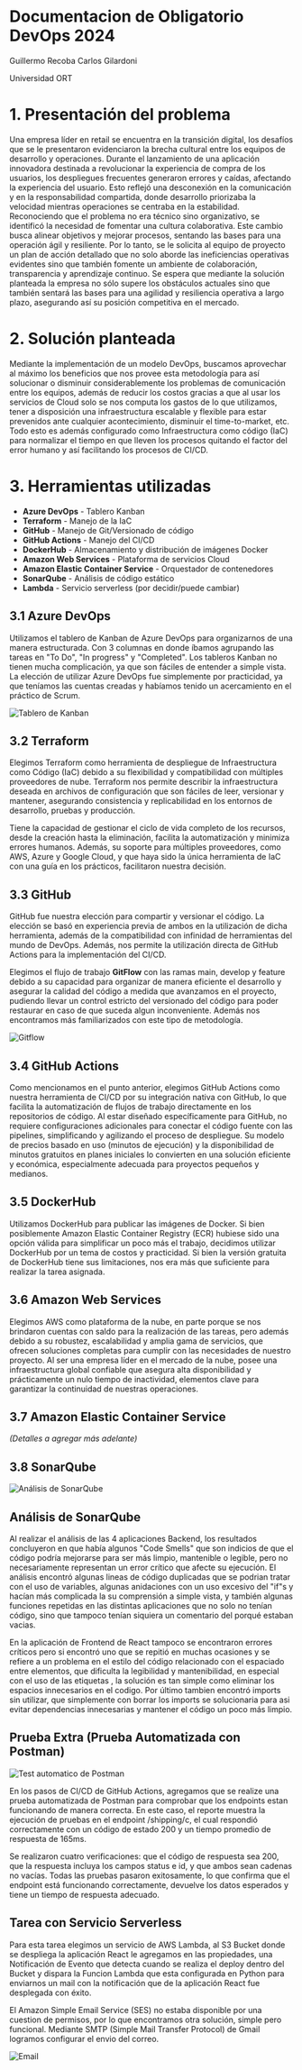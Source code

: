 # Documentacion de Obligatorio DevOps 2024

Guillermo Recoba
Carlos Gilardoni

Universidad ORT

# 1. Presentación del problema

Una empresa líder en retail se encuentra en la transición digital, los desafíos que se le presentaron evidenciaron la brecha cultural entre los equipos de desarrollo y operaciones. Durante el lanzamiento de una aplicación innovadora destinada a revolucionar la experiencia de compra de los usuarios, los despliegues frecuentes generaron errores y caídas, afectando la experiencia del usuario. Esto reflejó una desconexión en la comunicación y en la responsabilidad compartida, donde desarrollo priorizaba la velocidad mientras operaciones se centraba en la estabilidad. Reconociendo que el problema no era técnico sino organizativo, se identificó la necesidad de fomentar una cultura colaborativa. Este cambio busca alinear objetivos y mejorar procesos, sentando las bases para una operación ágil y resiliente. Por lo tanto, se le solicita al equipo de proyecto un plan de acción detallado que no solo aborde las ineficiencias operativas evidentes sino que también fomente un ambiente de colaboración, transparencia y aprendizaje continuo. Se espera que mediante la solución planteada la empresa no sólo supere los obstáculos actuales sino que también sentará las bases para una agilidad y resiliencia operativa a largo plazo, asegurando así su posición competitiva en el mercado.

# 2. Solución planteada

Mediante la implementación de un modelo DevOps, buscamos aprovechar al máximo los beneficios que nos provee esta metodología para así solucionar o disminuir considerablemente los problemas de comunicación entre los equipos, además de reducir los costos gracias a que al usar los servicios de Cloud solo se nos computa los gastos de lo que utilizamos, tener a disposición una infraestructura escalable y flexible para estar prevenidos ante cualquier acontecimiento, disminuir el time-to-market, etc. Todo esto es además configurado como Infraestructura como código (IaC) para normalizar el tiempo en que lleven los procesos quitando el factor del error humano y así facilitando los procesos de CI/CD.

# 3. Herramientas utilizadas

- **Azure DevOps** - Tablero Kanban
- **Terraform** - Manejo de la IaC
- **GitHub** - Manejo de Git/Versionado de código
- **GitHub Actions** - Manejo del CI/CD
- **DockerHub** - Almacenamiento y distribución de imágenes Docker
- **Amazon Web Services** - Plataforma de servicios Cloud
- **Amazon Elastic Container Service** - Orquestador de contenedores
- **SonarQube** - Análisis de código estático
- **Lambda** - Servicio serverless (por decidir/puede cambiar)

## 3.1 Azure DevOps

Utilizamos el tablero de Kanban de Azure DevOps para organizarnos de una manera estructurada. Con 3 columnas en donde íbamos agrupando las tareas en "To Do", "In progress" y "Completed". Los tableros Kanban no tienen mucha complicación, ya que son fáciles de entender a simple vista. La elección de utilizar Azure DevOps fue simplemente por practicidad, ya que teníamos las cuentas creadas y habíamos tenido un acercamiento en el práctico de Scrum.

![Tablero de Kanban](./imagenes/kanban.png)

## 3.2 Terraform

Elegimos Terraform como herramienta de despliegue de Infraestructura como Código (IaC) debido a su flexibilidad y compatibilidad con múltiples proveedores de nube. Terraform nos permite describir la infraestructura deseada en archivos de configuración que son fáciles de leer, versionar y mantener, asegurando consistencia y replicabilidad en los entornos de desarrollo, pruebas y producción.

Tiene la capacidad de gestionar el ciclo de vida completo de los recursos, desde la creación hasta la eliminación, facilita la automatización y minimiza errores humanos. Además, su soporte para múltiples proveedores, como AWS, Azure y Google Cloud, y que haya sido la única herramienta de IaC con una guía en los prácticos, facilitaron nuestra decisión.

## 3.3 GitHub

GitHub fue nuestra elección para compartir y versionar el código. La elección se basó en experiencia previa de ambos en la utilización de dicha herramienta, además de la compatibilidad con infinidad de herramientas del mundo de DevOps. Además, nos permite la utilización directa de GitHub Actions para la implementación del CI/CD.

Elegimos el flujo de trabajo **GitFlow** con las ramas main, develop y feature debido a su capacidad para organizar de manera eficiente el desarrollo y asegurar la calidad del código a medida que avanzamos en el proyecto, pudiendo llevar un control estricto del versionado del código para poder restaurar en caso de que suceda algun inconveniente. Además nos encontramos más familiarizados con este tipo de metodología.

![Gitflow](./imagenes/gitflow.png)

## 3.4 GitHub Actions

Como mencionamos en el punto anterior, elegimos GitHub Actions como nuestra herramienta de CI/CD por su integración nativa con GitHub, lo que facilita la automatización de flujos de trabajo directamente en los repositorios de código. Al estar diseñado específicamente para GitHub, no requiere configuraciones adicionales para conectar el código fuente con las pipelines, simplificando y agilizando el proceso de despliegue. Su modelo de precios basado en uso (minutos de ejecución) y la disponibilidad de minutos gratuitos en planes iniciales lo convierten en una solución eficiente y económica, especialmente adecuada para proyectos pequeños y medianos.

## 3.5 DockerHub

Utilizamos DockerHub para publicar las imágenes de Docker. Si bien posiblemente Amazon Elastic Container Registry (ECR) hubiese sido una opción válida para simplificar un poco más el trabajo, decidimos utilizar DockerHub por un tema de costos y practicidad. Si bien la versión gratuita de DockerHub tiene sus limitaciones, nos era más que suficiente para realizar la tarea asignada.

## 3.6 Amazon Web Services

Elegimos AWS como plataforma de la nube, en parte porque se nos brindaron cuentas con saldo para la realización de las tareas, pero además debido a su robustez, escalabilidad y amplia gama de servicios, que ofrecen soluciones completas para cumplir con las necesidades de nuestro proyecto. Al ser una empresa líder en el mercado de la nube, posee una infraestructura global confiable que asegura alta disponibilidad y prácticamente un nulo tiempo de inactividad, elementos clave para garantizar la continuidad de nuestras operaciones.

## 3.7 Amazon Elastic Container Service

*(Detalles a agregar más adelante)*

## 3.8 SonarQube

![Análisis de SonarQube](./imagenes/sonarqube.png)

## Análisis de SonarQube

Al realizar el análisis de las 4 aplicaciones Backend, los resultados concluyeron en que había algunos "Code Smells" que son indicios de que el código podría mejorarse para ser más limpio, mantenible o legible, pero no necesariamente representan un error crítico que afecte su ejecución. El análisis encontró algunas lineas de código duplicadas que se podrian tratar con el uso de variables, algunas anidaciones con un uso excesivo del "if"s y hacían más complicada la su comprensión a simple vista, y también algunas funciones repetidas en las distintas aplicaciones que no solo no tenían código, sino que tampoco tenían siquiera un comentario del porqué estaban vacias.

En la aplicación de Frontend de React tampoco se encontraron errores críticos pero si encontró uno que se repitió en muchas ocasiones y se refiere a un problema en el estilo del código relacionado con el espaciado entre elementos, que dificulta la legibilidad y mantenibilidad, en especial con el uso de las etiquetas <span>, la solución es tan simple como eliminar los espacios innecesarios en el codigo. Por último tambien encontró imports sin utilizar, que simplemente con borrar los imports se solucionaria para asi evitar dependencias innecesarias y mantener el código un poco más limpio.

## Prueba Extra (Prueba Automatizada con Postman)

![Test automatico de Postman](./imagenes/testpostman.png)

En los pasos de CI/CD de GitHub Actions, agregamos que se realize una prueba automatizada de Postman para comprobar que los endpoints estan funcionando de manera correcta. En este caso, el reporte muestra la ejecución de pruebas en el endpoint /shipping/c, el cual respondió correctamente con un código de estado 200 y un tiempo promedio de respuesta de 165ms. 

Se realizaron cuatro verificaciones: que el código de respuesta sea 200, que la respuesta incluya los campos status e id, y que ambos sean cadenas no vacías. Todas las pruebas pasaron exitosamente, lo que confirma que el endpoint está funcionando correctamente, devuelve los datos esperados y tiene un tiempo de respuesta adecuado.

## Tarea con Servicio Serverless

Para esta tarea elegimos un servicio de AWS Lambda, al S3 Bucket donde se despliega la aplicación React le agregamos en las propiedades, una Notificación de Evento que detecta cuando se realiza el deploy dentro del Bucket y dispara la Funcion Lambda que esta configurada en Python para enviarnos un mail con la notificación que de la aplicación React fue desplegada con éxito. 

El Amazon Simple Email Service (SES) no estaba disponible por una cuestion de permisos, por lo que encontramos otra solución, simple pero funcional. Mediante SMTP (Simple Mail Transfer Protocol) de Gmail logramos configurar el envio del correo. 

![Email](./imagenes/lambda.png)

